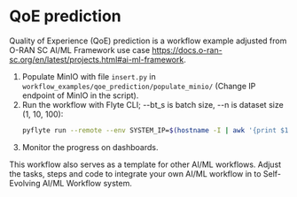 # QoE prediction

Quality of Experience (QoE) prediction is a workflow example adjusted from O-RAN SC AI/ML Framework use case https://docs.o-ran-sc.org/en/latest/projects.html#ai-ml-framework.

1. Populate MinIO with file `insert.py` in `workflow_examples/qoe_prediction/populate_minio/` (Change IP endpoint of MinIO in the script).
2. Run the workflow with Flyte CLI; --bt_s is batch size, --n is dataset size (1, 10, 100):
    ```bash
   pyflyte run --remote --env SYSTEM_IP=$(hostname -I | awk '{print $1}') --image copandrej/flyte_workflow:8 wf.py qoe_train --bt_s 10 --n 1
    ```
3. Monitor the progress on dashboards.


This workflow also serves as a template for other AI/ML workflows. Adjust the tasks, steps and code to integrate your own AI/ML workflow in to Self-Evolving AI/ML Workflow system.
